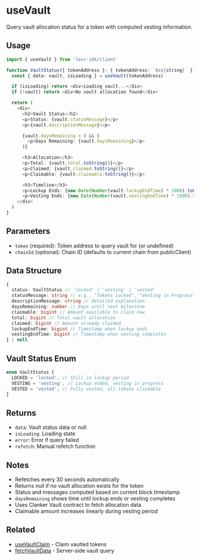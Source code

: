 # useVault

Query vault allocation status for a token with computed vesting information.

## Usage

```typescript
import { useVault } from 'levr-sdk/client'

function VaultStatus({ tokenAddress }: { tokenAddress: `0x${string}` }) {
  const { data: vault, isLoading } = useVault(tokenAddress)

  if (isLoading) return <div>Loading vault...</div>
  if (!vault) return <div>No vault allocation found</div>

  return (
    <div>
      <h2>Vault Status</h2>
      <p>Status: {vault.statusMessage}</p>
      <p>{vault.descriptionMessage}</p>

      {vault.daysRemaining > 0 && (
        <p>Days Remaining: {vault.daysRemaining}</p>
      )}

      <h3>Allocation</h3>
      <p>Total: {vault.total.toString()}</p>
      <p>Claimed: {vault.claimed.toString()}</p>
      <p>Claimable: {vault.claimable.toString()}</p>

      <h3>Timeline</h3>
      <p>Lockup Ends: {new Date(Number(vault.lockupEndTime) * 1000).toLocaleDateString()}</p>
      <p>Vesting Ends: {new Date(Number(vault.vestingEndTime) * 1000).toLocaleDateString()}</p>
    </div>
  )
}
```

## Parameters

- `token` (required): Token address to query vault for (or undefined)
- `chainId` (optional): Chain ID (defaults to current chain from publicClient)

## Data Structure

```typescript
{
  status: VaultStatus // 'locked' | 'vesting' | 'vested'
  statusMessage: string // e.g., "Tokens Locked", "Vesting in Progress"
  descriptionMessage: string // Detailed explanation
  daysRemaining: number // Days until next milestone
  claimable: bigint // Amount available to claim now
  total: bigint // Total vault allocation
  claimed: bigint // Amount already claimed
  lockupEndTime: bigint // Timestamp when lockup ends
  vestingEndTime: bigint // Timestamp when vesting completes
} | null
```

## Vault Status Enum

```typescript
enum VaultStatus {
  LOCKED = 'locked', // Still in lockup period
  VESTING = 'vesting', // Lockup ended, vesting in progress
  VESTED = 'vested', // Fully vested, all tokens claimable
}
```

## Returns

- `data`: Vault status data or null
- `isLoading`: Loading state
- `error`: Error if query failed
- `refetch`: Manual refetch function

## Notes

- Refetches every 30 seconds automatically
- Returns null if no vault allocation exists for the token
- Status and messages computed based on current block timestamp
- `daysRemaining` shows time until lockup ends or vesting completes
- Uses Clanker Vault contract to fetch allocation data
- Claimable amount increases linearly during vesting period

## Related

- [useVaultClaim](../../mutation/use-vault-claim.md) - Claim vaulted tokens
- [fetchVaultData](../../../server-api/queries/vault.md) - Server-side vault query
